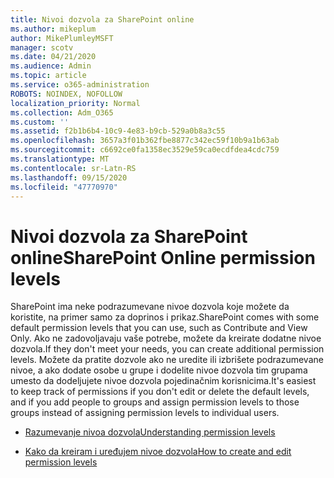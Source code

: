```yaml
---
title: Nivoi dozvola za SharePoint online
ms.author: mikeplum
author: MikePlumleyMSFT
manager: scotv
ms.date: 04/21/2020
ms.audience: Admin
ms.topic: article
ms.service: o365-administration
ROBOTS: NOINDEX, NOFOLLOW
localization_priority: Normal
ms.collection: Adm_O365
ms.custom: ''
ms.assetid: f2b1b6b4-10c9-4e83-b9cb-529a0b8a3c55
ms.openlocfilehash: 3657a3f01b362fbe8877c342ec59f10b9a1b63ab
ms.sourcegitcommit: c6692ce0fa1358ec3529e59ca0ecdfdea4cdc759
ms.translationtype: MT
ms.contentlocale: sr-Latn-RS
ms.lasthandoff: 09/15/2020
ms.locfileid: "47770970"
---
```

# <a name="sharepoint-online-permission-levels"></a><span data-ttu-id="03587-102">Nivoi dozvola za SharePoint online</span><span class="sxs-lookup"><span data-stu-id="03587-102">SharePoint Online permission levels</span></span>

<span data-ttu-id="03587-103">SharePoint ima neke podrazumevane nivoe dozvola koje možete da koristite, na primer samo za doprinos i prikaz.</span><span class="sxs-lookup"><span data-stu-id="03587-103">SharePoint comes with some default permission levels that you can use, such as Contribute and View Only.</span></span> <span data-ttu-id="03587-104">Ako ne zadovoljavaju vaše potrebe, možete da kreirate dodatne nivoe dozvola.</span><span class="sxs-lookup"><span data-stu-id="03587-104">If they don't meet your needs, you can create additional permission levels.</span></span> <span data-ttu-id="03587-105">Možete da pratite dozvole ako ne uredite ili izbrišete podrazumevane nivoe, a ako dodate osobe u grupe i dodelite nivoe dozvola tim grupama umesto da dodeljujete nivoe dozvola pojedinačnim korisnicima.</span><span class="sxs-lookup"><span data-stu-id="03587-105">It's easiest to keep track of permissions if you don't edit or delete the default levels, and if you add people to groups and assign permission levels to those groups instead of assigning permission levels to individual users.</span></span>
  
- [<span data-ttu-id="03587-106">Razumevanje nivoa dozvola</span><span class="sxs-lookup"><span data-stu-id="03587-106">Understanding permission levels</span></span>](https://go.microsoft.com/fwlink/?linkid=867071)
    
- [<span data-ttu-id="03587-107">Kako da kreiram i uređujem nivoe dozvola</span><span class="sxs-lookup"><span data-stu-id="03587-107">How to create and edit permission levels</span></span>](https://go.microsoft.com/fwlink/?linkid=867072)
    

